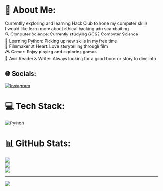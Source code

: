 # 💫 About Me:
Currentlly exploring and learning Hack Club to hone my computer skills<br>I would like learn more about ethical hacking adn scambaiting<br>🔍  Computer Science: Currently studying GCSE Computer Science<br>🐍 Learning Python: Picking up new skills in my free time<br>🎥 Filmmaker at Heart: Love storytelling through film<br>🎮 Gamer: Enjoy playing and exploring games<br>📖 Avid Reader & Writer: Always looking for a good book or story to dive into<br>


## 🌐 Socials:
[![Instagram](https://img.shields.io/badge/Instagram-%23E4405F.svg?logo=Instagram&logoColor=white)](https://instagram.com/hippogriff101) 

# 💻 Tech Stack:
![Python](https://img.shields.io/badge/python-3670A0?style=for-the-badge&logo=python&logoColor=ffdd54)
# 📊 GitHub Stats:
![](https://github-readme-stats.vercel.app/api?username=hippogriff101&theme=dark&hide_border=false&include_all_commits=true&count_private=false)<br/>
![](https://github-readme-streak-stats.herokuapp.com/?user=hippogriff101&theme=dark&hide_border=false)<br/>
![](https://github-readme-stats.vercel.app/api/top-langs/?username=hippogriff101&theme=dark&hide_border=false&include_all_commits=true&count_private=false&layout=compact)

---
[![](https://visitcount.itsvg.in/api?id=hippogriff101&icon=0&color=0)](https://visitcount.itsvg.in)

<!-- Proudly created with GPRM ( https://gprm.itsvg.in ) -->
